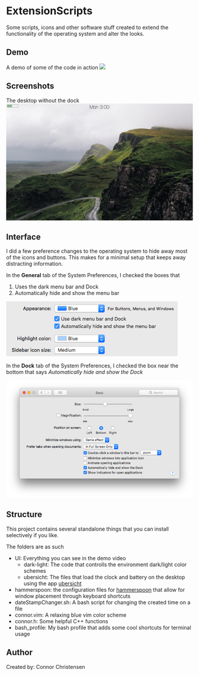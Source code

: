 # ExtensionScripts

Some scripts, icons and other software stuff created to extend the functionality of the operating system and alter the looks.

## Demo

A demo of some of the code in action
![](images/pywall_demo.gif)

## Screenshots

The desktop without the dock
![](images/desktop.png)

## Interface

I did a few preference changes to the operating system to hide away most of the icons and buttons. This makes for a minimal setup that keeps away distracting information.

In the **General** tab of the System Preferences, I checked the boxes that

1. Uses the dark menu bar and Dock
1. Automatically hide and show the menu bar

![](images/settings/general.png)

In the **Dock** tab of the System Preferences, I checked the box near the bottom that says *Automatically hide and show the Dock*

![](images/settings/dock.png)


## Structure

This project contains several standalone things that you can install selectively if you like.

The folders are as such

* UI: Everything you can see in the demo video
	* dark-light: The code that controlls the environment dark/light color schemes
	* ubersicht: The files that load the clock and battery on the desktop using the app [ubersicht](http://tracesof.net/uebersicht/)
* hammerspoon: the configuration files for [hammerspoon](http://www.hammerspoon.org/) that allow for window placement through keyboard shortcuts 
* dateStampChanger.sh: A bash script for changing the created time on a file
* connor.vim: A relaxing blue vim color scheme
* connor.h: Some helpful C++ functions
* bash_profile: My bash profile that adds some cool shortcuts for terminal usage

## Author
Created by: Connor Christensen
